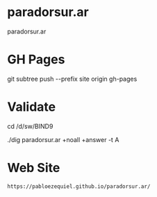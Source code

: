 # paradorsur.ar
paradorsur.ar




# GH Pages

git subtree push --prefix site  origin gh-pages

# Validate 

cd /d/sw/BIND9

./dig   paradorsur.ar   +noall +answer -t A



# Web Site

    https://pabloezequiel.github.io/paradorsur.ar/